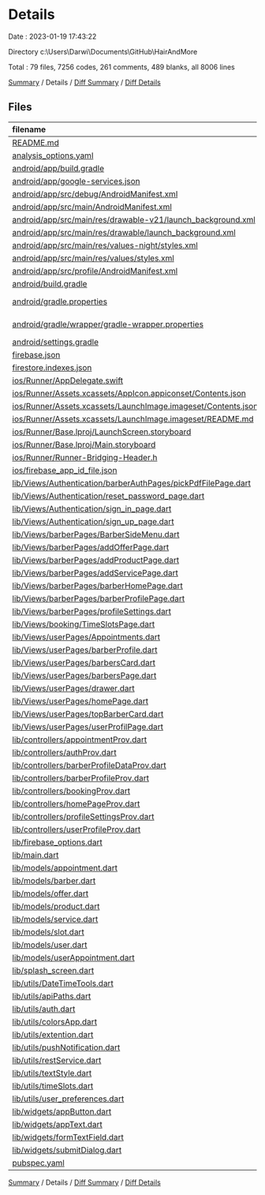 # Details

Date : 2023-01-19 17:43:22

Directory c:\\Users\\Darwi\\Documents\\GitHub\\HairAndMore

Total : 79 files,  7256 codes, 261 comments, 489 blanks, all 8006 lines

[Summary](results.md) / Details / [Diff Summary](diff.md) / [Diff Details](diff-details.md)

## Files
| filename | language | code | comment | blank | total |
| :--- | :--- | ---: | ---: | ---: | ---: |
| [README.md](/README.md) | Markdown | 10 | 0 | 7 | 17 |
| [analysis_options.yaml](/analysis_options.yaml) | YAML | 3 | 23 | 4 | 30 |
| [android/app/build.gradle](/android/app/build.gradle) | Groovy | 60 | 5 | 14 | 79 |
| [android/app/google-services.json](/android/app/google-services.json) | JSON | 62 | 0 | 0 | 62 |
| [android/app/src/debug/AndroidManifest.xml](/android/app/src/debug/AndroidManifest.xml) | XML | 4 | 4 | 1 | 9 |
| [android/app/src/main/AndroidManifest.xml](/android/app/src/main/AndroidManifest.xml) | XML | 29 | 6 | 2 | 37 |
| [android/app/src/main/res/drawable-v21/launch_background.xml](/android/app/src/main/res/drawable-v21/launch_background.xml) | XML | 4 | 7 | 2 | 13 |
| [android/app/src/main/res/drawable/launch_background.xml](/android/app/src/main/res/drawable/launch_background.xml) | XML | 4 | 7 | 2 | 13 |
| [android/app/src/main/res/values-night/styles.xml](/android/app/src/main/res/values-night/styles.xml) | XML | 9 | 9 | 1 | 19 |
| [android/app/src/main/res/values/styles.xml](/android/app/src/main/res/values/styles.xml) | XML | 9 | 9 | 1 | 19 |
| [android/app/src/profile/AndroidManifest.xml](/android/app/src/profile/AndroidManifest.xml) | XML | 4 | 4 | 1 | 9 |
| [android/build.gradle](/android/build.gradle) | Groovy | 29 | 0 | 6 | 35 |
| [android/gradle.properties](/android/gradle.properties) | Java Properties | 3 | 0 | 1 | 4 |
| [android/gradle/wrapper/gradle-wrapper.properties](/android/gradle/wrapper/gradle-wrapper.properties) | Java Properties | 5 | 1 | 1 | 7 |
| [android/settings.gradle](/android/settings.gradle) | Groovy | 8 | 0 | 4 | 12 |
| [firebase.json](/firebase.json) | JSON | 9 | 0 | 2 | 11 |
| [firestore.indexes.json](/firestore.indexes.json) | JSON | 4 | 0 | 1 | 5 |
| [ios/Runner/AppDelegate.swift](/ios/Runner/AppDelegate.swift) | Swift | 12 | 0 | 2 | 14 |
| [ios/Runner/Assets.xcassets/AppIcon.appiconset/Contents.json](/ios/Runner/Assets.xcassets/AppIcon.appiconset/Contents.json) | JSON | 122 | 0 | 1 | 123 |
| [ios/Runner/Assets.xcassets/LaunchImage.imageset/Contents.json](/ios/Runner/Assets.xcassets/LaunchImage.imageset/Contents.json) | JSON | 23 | 0 | 1 | 24 |
| [ios/Runner/Assets.xcassets/LaunchImage.imageset/README.md](/ios/Runner/Assets.xcassets/LaunchImage.imageset/README.md) | Markdown | 3 | 0 | 2 | 5 |
| [ios/Runner/Base.lproj/LaunchScreen.storyboard](/ios/Runner/Base.lproj/LaunchScreen.storyboard) | XML | 36 | 1 | 1 | 38 |
| [ios/Runner/Base.lproj/Main.storyboard](/ios/Runner/Base.lproj/Main.storyboard) | XML | 25 | 1 | 1 | 27 |
| [ios/Runner/Runner-Bridging-Header.h](/ios/Runner/Runner-Bridging-Header.h) | C++ | 1 | 0 | 1 | 2 |
| [ios/firebase_app_id_file.json](/ios/firebase_app_id_file.json) | JSON | 7 | 0 | 0 | 7 |
| [lib/Views/Authentication/barberAuthPages/pickPdfFilePage.dart](/lib/Views/Authentication/barberAuthPages/pickPdfFilePage.dart) | Dart | 92 | 5 | 11 | 108 |
| [lib/Views/Authentication/reset_password_page.dart](/lib/Views/Authentication/reset_password_page.dart) | Dart | 113 | 0 | 5 | 118 |
| [lib/Views/Authentication/sign_in_page.dart](/lib/Views/Authentication/sign_in_page.dart) | Dart | 181 | 0 | 10 | 191 |
| [lib/Views/Authentication/sign_up_page.dart](/lib/Views/Authentication/sign_up_page.dart) | Dart | 261 | 0 | 13 | 274 |
| [lib/Views/barberPages/BarberSideMenu.dart](/lib/Views/barberPages/BarberSideMenu.dart) | Dart | 78 | 0 | 8 | 86 |
| [lib/Views/barberPages/addOfferPage.dart](/lib/Views/barberPages/addOfferPage.dart) | Dart | 80 | 3 | 5 | 88 |
| [lib/Views/barberPages/addProductPage.dart](/lib/Views/barberPages/addProductPage.dart) | Dart | 191 | 3 | 7 | 201 |
| [lib/Views/barberPages/addServicePage.dart](/lib/Views/barberPages/addServicePage.dart) | Dart | 114 | 0 | 5 | 119 |
| [lib/Views/barberPages/barberHomePage.dart](/lib/Views/barberPages/barberHomePage.dart) | Dart | 281 | 6 | 6 | 293 |
| [lib/Views/barberPages/barberProfilePage.dart](/lib/Views/barberPages/barberProfilePage.dart) | Dart | 371 | 1 | 12 | 384 |
| [lib/Views/barberPages/profileSettings.dart](/lib/Views/barberPages/profileSettings.dart) | Dart | 463 | 1 | 5 | 469 |
| [lib/Views/booking/TimeSlotsPage.dart](/lib/Views/booking/TimeSlotsPage.dart) | Dart | 302 | 0 | 5 | 307 |
| [lib/Views/userPages/Appointments.dart](/lib/Views/userPages/Appointments.dart) | Dart | 122 | 0 | 3 | 125 |
| [lib/Views/userPages/barberProfile.dart](/lib/Views/userPages/barberProfile.dart) | Dart | 435 | 1 | 5 | 441 |
| [lib/Views/userPages/barbersCard.dart](/lib/Views/userPages/barbersCard.dart) | Dart | 69 | 0 | 7 | 76 |
| [lib/Views/userPages/barbersPage.dart](/lib/Views/userPages/barbersPage.dart) | Dart | 49 | 0 | 5 | 54 |
| [lib/Views/userPages/drawer.dart](/lib/Views/userPages/drawer.dart) | Dart | 82 | 1 | 8 | 91 |
| [lib/Views/userPages/homePage.dart](/lib/Views/userPages/homePage.dart) | Dart | 229 | 2 | 6 | 237 |
| [lib/Views/userPages/topBarberCard.dart](/lib/Views/userPages/topBarberCard.dart) | Dart | 59 | 0 | 2 | 61 |
| [lib/Views/userPages/userProfilPage.dart](/lib/Views/userPages/userProfilPage.dart) | Dart | 158 | 7 | 4 | 169 |
| [lib/controllers/appointmentProv.dart](/lib/controllers/appointmentProv.dart) | Dart | 186 | 0 | 20 | 206 |
| [lib/controllers/authProv.dart](/lib/controllers/authProv.dart) | Dart | 189 | 0 | 14 | 203 |
| [lib/controllers/barberProfileDataProv.dart](/lib/controllers/barberProfileDataProv.dart) | Dart | 92 | 0 | 11 | 103 |
| [lib/controllers/barberProfileProv.dart](/lib/controllers/barberProfileProv.dart) | Dart | 214 | 0 | 12 | 226 |
| [lib/controllers/bookingProv.dart](/lib/controllers/bookingProv.dart) | Dart | 160 | 0 | 19 | 179 |
| [lib/controllers/homePageProv.dart](/lib/controllers/homePageProv.dart) | Dart | 63 | 0 | 7 | 70 |
| [lib/controllers/profileSettingsProv.dart](/lib/controllers/profileSettingsProv.dart) | Dart | 522 | 2 | 30 | 554 |
| [lib/controllers/userProfileProv.dart](/lib/controllers/userProfileProv.dart) | Dart | 167 | 0 | 13 | 180 |
| [lib/firebase_options.dart](/lib/firebase_options.dart) | Dart | 55 | 12 | 4 | 71 |
| [lib/main.dart](/lib/main.dart) | Dart | 35 | 0 | 3 | 38 |
| [lib/models/appointment.dart](/lib/models/appointment.dart) | Dart | 56 | 0 | 5 | 61 |
| [lib/models/barber.dart](/lib/models/barber.dart) | Dart | 77 | 0 | 6 | 83 |
| [lib/models/offer.dart](/lib/models/offer.dart) | Dart | 17 | 0 | 4 | 21 |
| [lib/models/product.dart](/lib/models/product.dart) | Dart | 27 | 0 | 4 | 31 |
| [lib/models/service.dart](/lib/models/service.dart) | Dart | 20 | 1 | 6 | 27 |
| [lib/models/slot.dart](/lib/models/slot.dart) | Dart | 125 | 1 | 10 | 136 |
| [lib/models/user.dart](/lib/models/user.dart) | Dart | 44 | 0 | 6 | 50 |
| [lib/models/userAppointment.dart](/lib/models/userAppointment.dart) | Dart | 46 | 0 | 6 | 52 |
| [lib/splash_screen.dart](/lib/splash_screen.dart) | Dart | 62 | 2 | 6 | 70 |
| [lib/utils/DateTimeTools.dart](/lib/utils/DateTimeTools.dart) | Dart | 10 | 0 | 2 | 12 |
| [lib/utils/apiPaths.dart](/lib/utils/apiPaths.dart) | Dart | 47 | 20 | 6 | 73 |
| [lib/utils/auth.dart](/lib/utils/auth.dart) | Dart | 227 | 51 | 25 | 303 |
| [lib/utils/colorsApp.dart](/lib/utils/colorsApp.dart) | Dart | 20 | 0 | 2 | 22 |
| [lib/utils/extention.dart](/lib/utils/extention.dart) | Dart | 85 | 3 | 10 | 98 |
| [lib/utils/pushNotification.dart](/lib/utils/pushNotification.dart) | Dart | 33 | 0 | 1 | 34 |
| [lib/utils/restService.dart](/lib/utils/restService.dart) | Dart | 72 | 4 | 9 | 85 |
| [lib/utils/textStyle.dart](/lib/utils/textStyle.dart) | Dart | 18 | 0 | 3 | 21 |
| [lib/utils/timeSlots.dart](/lib/utils/timeSlots.dart) | Dart | 81 | 0 | 7 | 88 |
| [lib/utils/user_preferences.dart](/lib/utils/user_preferences.dart) | Dart | 27 | 0 | 10 | 37 |
| [lib/widgets/appButton.dart](/lib/widgets/appButton.dart) | Dart | 37 | 0 | 7 | 44 |
| [lib/widgets/appText.dart](/lib/widgets/appText.dart) | Dart | 27 | 0 | 4 | 31 |
| [lib/widgets/formTextField.dart](/lib/widgets/formTextField.dart) | Dart | 106 | 3 | 7 | 116 |
| [lib/widgets/submitDialog.dart](/lib/widgets/submitDialog.dart) | Dart | 45 | 0 | 3 | 48 |
| [pubspec.yaml](/pubspec.yaml) | YAML | 49 | 55 | 16 | 120 |

[Summary](results.md) / Details / [Diff Summary](diff.md) / [Diff Details](diff-details.md)